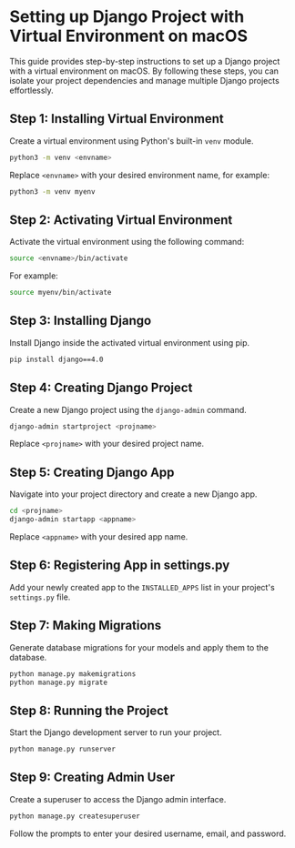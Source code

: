 # Setting up Django Project with Virtual Environment on macOS

This guide provides step-by-step instructions to set up a Django project with a virtual environment on macOS. By following these steps, you can isolate your project dependencies and manage multiple Django projects effortlessly.

## Step 1: Installing Virtual Environment

Create a virtual environment using Python's built-in `venv` module.

```bash
python3 -m venv <envname>
```

Replace `<envname>` with your desired environment name, for example:

```bash
python3 -m venv myenv
```

## Step 2: Activating Virtual Environment

Activate the virtual environment using the following command:

```bash
source <envname>/bin/activate
```

For example:

```bash
source myenv/bin/activate
```

## Step 3: Installing Django

Install Django inside the activated virtual environment using pip.

```bash
pip install django==4.0
```

## Step 4: Creating Django Project

Create a new Django project using the `django-admin` command.

```bash
django-admin startproject <projname>
```

Replace `<projname>` with your desired project name.

## Step 5: Creating Django App

Navigate into your project directory and create a new Django app.

```bash
cd <projname>
django-admin startapp <appname>
```

Replace `<appname>` with your desired app name.

## Step 6: Registering App in settings.py

Add your newly created app to the `INSTALLED_APPS` list in your project's `settings.py` file.

## Step 7: Making Migrations

Generate database migrations for your models and apply them to the database.

```bash
python manage.py makemigrations
python manage.py migrate
```

## Step 8: Running the Project

Start the Django development server to run your project.

```bash
python manage.py runserver
```

## Step 9: Creating Admin User

Create a superuser to access the Django admin interface.

```bash
python manage.py createsuperuser
```

Follow the prompts to enter your desired username, email, and password.

```

```
